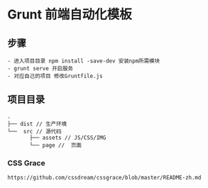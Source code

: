 # Grunt 前端自动化模板
## 步骤
	- 进入项目目录 npm install -save-dev 安装npm所需模块
	- grunt serve 开启服务
	- 对应自己的项目 修改Gruntfile.js 
## 项目目录
    .
    ├── dist // 生产环境
    └──  src // 源代码
    	   ├── assets // JS/CSS/IMG
    	   └── page //  页面
### CSS Grace
	https://github.com/cssdream/cssgrace/blob/master/README-zh.md
			